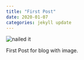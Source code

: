 ```yaml
---
title: "First Post"
date: 2020-01-07 
categories: jekyll update
---
```


![nailed it](https://user-images.githubusercontent.com/53284444/71860516-296b4380-3158-11ea-9cd3-d266a5053df6.jpg)

First Post for blog with image.
